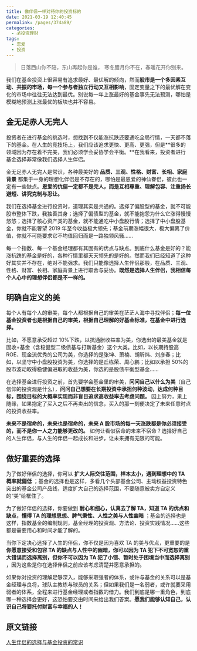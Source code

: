```yaml
---
title: 像伴侣一样对待你的投资标的
date: 2021-03-19 12:40:45
permalink: /pages/374a89/
categories:
  - 💰投资理财
tags:
  - 恋爱
  - 投资
---
```


> 日落西山你不陪，东山再起你是谁，
寒冬腊月你不在，春暖花开你别来。

我们在基金投资上很容易有追求最好、最优解的倾向，然而**股市是一个多因素互动、共振的市场，每一个参与者独立行动又互相影响**，固定变量之下的最优解在变化的市场中往往无法达到最优。别说每一年上涨最好的基金事先无法预测，哪怕是模糊地预测上涨最优的板块也并不容易。  

## 金无足赤人无完人

投资者在进行基金的挑选时，想找到不仅能涨抗跌还要通吃全局行情，一天都不落下的基金。在人生的竞技场上，我们应该追求更快、更高、更强，但是**很多的领域因为存在着不完美，我们必须学会妥协学会平衡。**在我看来，投资者进行基金选择非常像我们选择人生伴侣。  

金无足赤人无完人是常识，各种最美好的 **品质、三观、性格、财富、长相、家庭背景** 都集于一身的理想化伴侣是不存在的，哪怕是最恩爱的神仙眷侣，彼此也一定有一些缺点。**恩爱的伉俪一定都不是完人，而是互相尊重、理解包容、注重扬长避短、讲究克制与忍让。**

我们在选择基金进行投资时，道理其实是共通的。选择了偏股型的基金，就不可能股市整体下跌，我独善其身；选择了偏债型的基金，就不能抱怨为什么它涨得慢慢悠悠；选择了核心资产类的基金，就不能通吃中小盘股行情；选择了中小盘股基金，你就不能奢望 2019 年至今收益极大领先；基金前期涨幅很大，极大偏离了价值，你就不可能要求它不均值回归而是一路独领风骚……  

每一个指数、每一个基金经理都有其固有的优点与缺点。到底什么基金是好的？能涨抗跌的基金是好的，各种行情里都天天领先的是好的。然而我们已经知道了这种好其实并不存在，绝对不能强求。我们只能像选择人生伴侣那般，在品质、三观、性格、财富、长相、家庭背景上进行取舍与妥协。**既然是选择人生伴侣，我相信每个人心中的理想伴侣都是不一样的。**


## 明确自定义的美

每个人有每个人的审美，每个人都根据自己的审美在茫茫人海中寻找伴侣；**每一位基金投资者也是根据自己的审美，根据自己理解的好基金标准，在基金中进行选择。**

比如，不愿意承受超过 10%下跌，以抗通胀收益率为美，你选出的最美基金就是固收+基金（含稳健型二级债基与打新基金）这个大类。比如，以长期持股高 ROE、现金流优秀的公司为美，你选择的是张坤、萧楠、胡昕炜、刘彦春；比如，以坚守中小盘股投资为美，你选择的是丘栋荣、周心鹏；比如以承担 50%的股市波动取得稳健偏进取的收益为美，你选的是股债平衡型基金……

在选择基金进行投资之前，首先要学会基金里的审美，**问问自己以什么为美**（自己信仰的投资观是什么），**问问自己想要在长期投资中承担何种波动，达成何种目标，围绕目标的大概率实现而非盲目追求高收益率去考虑问题。** 因上努力，果上随缘，如果抱定了买入之后不再卖出的信念，买入的那一刻便决定了未来任意时点的投资收益率。  

**未来不是宿命的，未来也是宿命的，未来 A 股市场的每一天涨跌都是你必须接受的，而不是你一人之力能够更改的。** 如何让看似宿命的未来不宿命？选择好自己的人生伴侣，与人生的伴侣一起成长和进步，让未来拥有无限的可能。

## 做好重要的选择

为了做好伴侣的选择，你可以 **扩大人际交往范围，样本太小，遇到理想中的 TA 概率就偏低** ；基金的选择也是这样，多看几个头部基金公司、主动权益投资特色突出的基金公司产品线，适度扩大自己的选择范围，不要随意被卖方自定义的“美”给框住了。

为了做好伴侣的选择，你要做到 **耐心和细心，认真去了解 TA，知道 TA 的优点和缺点，懂得 TA 的理想思想、脾气秉性、人性之美与人性幽暗** ；基金的选择也是这样，指数基金的编制规则，基金经理的投资观、方法论、投资实践情况……这些都是需要用心和时间才能了解的。  

当你下定决心选择了人生的伴侣，你不仅是因为喜欢 TA 的美与优点，更重要的是 **你愿意接受和包容 TA 的缺点与人性中的幽暗，你可以因为 TA 犯下不可宽恕的重大错误而选择离别，但你不可以因为 TA 犯了小错、暂时处于困境当中而选择离别** ，因为这些是你在选择伴侣之前应该考虑清楚并愿意承担的。

如果你对投资的理解足够深入，能够采取强者的体系，或许与基金的关系可以是基金经理与良将，球队主教练与球员的关系；但如果我们是一名弱者，或许就要采用弱者的体系，全程来进行基金经理或者指数的借力。我们到底是哪一重角色，到底哪一种选择会更好，这恐怕要交由时间来给出我们答案。**愿我们能够认知自己，认识自己将要托付财富与幸福的人！**

## 原文链接

[人生伴侣的选择与基金投资的常识](https://mp.weixin.qq.com/s/G9HrLmCe1LVw_44TLoTnQA)